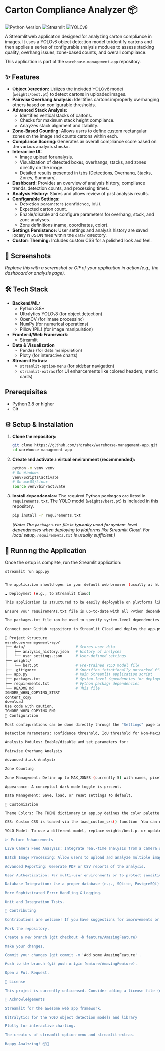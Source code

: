 
# Carton Compliance Analyzer 📦

[![Python Version](https://img.shields.io/badge/python-3.8+-blue.svg)](https://www.python.org/downloads/)
[![Streamlit](https://img.shields.io/badge/Streamlit-1.25+-orange.svg)](https://streamlit.io)
[![YOLOv8](https://img.shields.io/badge/YOLO-v8-blueviolet.svg)](https://ultralytics.com/)
<!-- [![License: MIT](https://img.shields.io/badge/License-MIT-yellow.svg)](https://opensource.org/licenses/MIT) -->

A Streamlit web application designed for analyzing carton compliance in images. It uses a YOLOv8 object detection model to identify cartons and then applies a series of configurable analysis modules to assess stacking quality, overhang issues, zone-based counts, and overall compliance.

This application is part of the `warehouse-management-app` repository.

## ✨ Features

*   **Object Detection:** Utilizes the included YOLOv8 model (`weights/best.pt`) to detect cartons in uploaded images.
*   **Pairwise Overhang Analysis:** Identifies cartons improperly overhanging others based on configurable thresholds.
*   **Advanced Stack Analysis:**
    *   Identifies vertical stacks of cartons.
    *   Checks for maximum stack height compliance.
    *   Analyzes stack alignment and stability.
*   **Zone-Based Counting:** Allows users to define custom rectangular zones on the image and counts cartons within each.
*   **Compliance Scoring:** Generates an overall compliance score based on the various analysis checks.
*   **Interactive UI:**
    *   Image upload for analysis.
    *   Visualization of detected boxes, overhangs, stacks, and zones directly on the image.
    *   Detailed results presented in tabs (Detections, Overhang, Stacks, Zones, Summary).
*   **Dashboard:** Provides an overview of analysis history, compliance trends, detection counts, and processing times.
*   **Analysis History:** Stores and allows review of past analysis results.
*   **Configurable Settings:**
    *   Detection parameters (confidence, IoU).
    *   Expected carton count.
    *   Enable/disable and configure parameters for overhang, stack, and zone analyses.
    *   Zone definitions (name, coordinates, color).
*   **Settings Persistence:** User settings and analysis history are saved locally in JSON files within the `data/` directory.
*   **Custom Theming:** Includes custom CSS for a polished look and feel.

## 📸 Screenshots

<!-- Add your actual screenshot or GIF here -->
*Replace this with a screenshot or GIF of your application in action (e.g., the dashboard or analysis page).*

## 🛠️ Tech Stack

*   **Backend/ML:**
    *   Python 3.8+
    *   Ultralytics YOLOv8 (for object detection)
    *   OpenCV (for image processing)
    *   NumPy (for numerical operations)
    *   Pillow (PIL) (for image manipulation)
*   **Frontend/Web Framework:**
    *   Streamlit
*   **Data & Visualization:**
    *   Pandas (for data manipulation)
    *   Plotly (for interactive charts)
*   **Streamlit Extras:**
    *   `streamlit-option-menu` (for sidebar navigation)
    *   `streamlit-extras` (for UI enhancements like colored headers, metric cards)

##  Prerequisites

*   Python 3.8 or higher
*   Git

## ⚙️ Setup & Installation

1.  **Clone the repository:**
    ```bash
    git clone https://github.com/shirahex/warehouse-management-app.git
    cd warehouse-management-app
    ```

2.  **Create and activate a virtual environment (recommended):**
    ```bash
    python -m venv venv
    # On Windows
    venv\Scripts\activate
    # On macOS/Linux
    source venv/bin/activate
    ```

3.  **Install dependencies:**
    The required Python packages are listed in `requirements.txt`. The YOLO model (`weights/best.pt`) is included in this repository.
    ```bash
    pip install -r requirements.txt
    ```
    *(Note: The `packages.txt` file is typically used for system-level dependencies when deploying to platforms like Streamlit Cloud. For local setup, `requirements.txt` is usually sufficient.)*

## 🚀 Running the Application

Once the setup is complete, run the Streamlit application:

```bash
streamlit run app.py


The application should open in your default web browser (usually at http://localhost:8501).

☁️ Deployment (e.g., to Streamlit Cloud)

This application is structured to be easily deployable on platforms like Streamlit Cloud.

Ensure your requirements.txt file is up-to-date with all Python dependencies.

The packages.txt file can be used to specify system-level dependencies that need to be installed via apt-get (e.g., ffmpeg, libsm6, libxext6 if OpenCV needs them). Streamlit Cloud will automatically try to install these.

Connect your GitHub repository to Streamlit Cloud and deploy the app.py file.

📁 Project Structure
warehouse-management-app/
├── data/                       # Stores user data
│   ├── analysis_history.json   # History of analyses
│   └── user_settings.json      # User-defined settings
├── weights/
│   └── best.pt                 # Pre-trained YOLO model file
├── .gitignore                  # Specifies intentionally untracked files
├── app.py                      # Main Streamlit application script
├── packages.txt                # System-level dependencies for deployment
├── requirements.txt            # Python package dependencies
└── README.md                   # This file
IGNORE_WHEN_COPYING_START
content_copy
download
Use code with caution.
IGNORE_WHEN_COPYING_END
🔧 Configuration

Most configurations can be done directly through the "Settings" page in the application UI. These settings are saved to data/user_settings.json.

Detection Parameters: Confidence threshold, IoU threshold for Non-Maximum Suppression (NMS).

Analysis Modules: Enable/disable and set parameters for:

Pairwise Overhang Analysis

Advanced Stack Analysis

Zone Counting

Zone Management: Define up to MAX_ZONES (currently 5) with names, pixel coordinates (Xmin, Ymin, Xmax, Ymax), and display colors.

Appearance: A conceptual dark mode toggle is present.

Data Management: Save, load, or reset settings to default.

🎨 Customization

Theme Colors: The THEME dictionary in app.py defines the color palette used throughout the app and in the custom CSS.

CSS: Custom CSS is loaded via the load_custom_css() function. You can modify the CSS rules within this function to further tailor the appearance.

YOLO Model: To use a different model, replace weights/best.pt or update the MODEL_PATH variable in app.py. If you replace the model, ensure it's compatible with the Ultralytics YOLO library version specified in requirements.txt.

📈 Future Enhancements

Live Camera Feed Analysis: Integrate real-time analysis from a camera stream.

Batch Image Processing: Allow users to upload and analyze multiple images at once.

Advanced Reporting: Generate PDF or CSV reports of the analysis.

User Authentication: For multi-user environments or to protect sensitive data.

Database Integration: Use a proper database (e.g., SQLite, PostgreSQL) instead of JSON files for more robust data storage, especially for analysis_history.

More Sophisticated Error Handling & Logging.

Unit and Integration Tests.

🤝 Contributing

Contributions are welcome! If you have suggestions for improvements or bug fixes, please:

Fork the repository.

Create a new branch (git checkout -b feature/AmazingFeature).

Make your changes.

Commit your changes (git commit -m 'Add some AmazingFeature').

Push to the branch (git push origin feature/AmazingFeature).

Open a Pull Request.

📄 License

This project is currently unlicensed. Consider adding a license file (e.g., LICENSE.md with the MIT License text) to define how others can use your code.

🙏 Acknowledgements

Streamlit for the awesome web app framework.

Ultralytics for the YOLO object detection models and library.

Plotly for interactive charting.

The creators of streamlit-option-menu and streamlit-extras.

Happy Analyzing! 📦🚀
